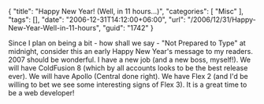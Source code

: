 {
	"title": "Happy New Year! (Well, in 11 hours...)",
	"categories": [
		"Misc"
	],
	"tags": [],
	"date": "2006-12-31T14:12:00+06:00",
	"url": "/2006/12/31/Happy-New-Year-Well-in-11-hours",
	"guid": "1742"
}

Since I plan on being a bit - how shall we say - "Not Prepared to Type" at midnight, consider this an early Happy New Year's message to my readers. 2007 should be wonderful. I have a new job (and a new boss, myself!). We will have ColdFusion 8 (which by all accounts looks to be the best release ever). We will have Apollo (Central done right). We have Flex 2 (and I'd be willing to bet we see some interesting signs of Flex 3). It is a great time to be a web developer!